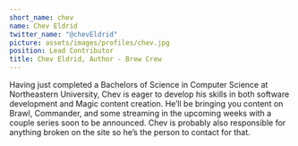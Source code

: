 ```yaml
---
short_name: chev
name: Chev Eldrid
twitter_name: "@chevEldrid"
picture: assets/images/profiles/chev.jpg
position: Lead Contributor
title: Chev Eldrid, Author - Brew Crew
---
```

Having just completed a Bachelors of Science in Computer Science at Northeastern University, Chev is eager to develop his skills in both software development and Magic content creation. He’ll be bringing you content on Brawl, Commander, and some streaming in the upcoming weeks with a couple series soon to be announced. Chev is probably also responsible for anything broken on the site so he’s the person to contact for that.